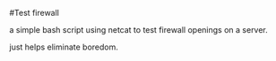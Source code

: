 #Test firewall

a simple bash script using netcat to test firewall openings on a server.

just helps eliminate boredom. 
